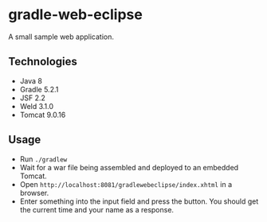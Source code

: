# gradle-web-eclipse

A small sample web application.

## Technologies
* Java 8
* Gradle 5.2.1
* JSF 2.2
* Weld 3.1.0
* Tomcat 9.0.16

## Usage
* Run ```./gradlew```
* Wait for a war file being assembled and deployed to an embedded Tomcat.
* Open ```http://localhost:8081/gradlewebeclipse/index.xhtml``` in a browser.
* Enter something into the input field and press the button. You should get the current time and your name as a response.
